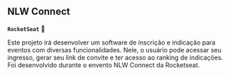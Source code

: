 ## NLW Connect 
**`RocketSeat`** 🚀

Este projeto irá desenvolver um software de inscrição e indicação para eventos com diversas funcionalidades. Nele, o usuário pode acessar seu ingresso, gerar seu link de convite e ter acesso ao ranking de indicações. Foi desenvolvido durante o envento NLW Connect da Rocketseat.
